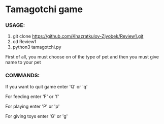 # Tamagotchi game


### USAGE:

1. git clone https://github.com/Khazratkulov-Ziyobek/Review1.git
2. cd Review1
3. python3 tamagotchi.py



First of all, you must choose on of the type of pet and then you must give name to your pet

### COMMANDS:

If you want to quit game enter 'Q' or 'q'

For feeding enter 'F' or 'f'

For playing enter 'P' or 'p'

For giving toys enter 'G' or 'g'
